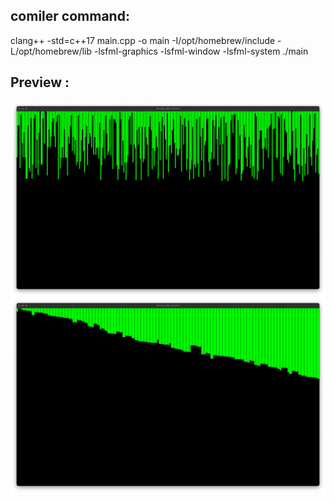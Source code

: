 ## comiler command:

clang++ -std=c++17 main.cpp -o main -I/opt/homebrew/include -L/opt/homebrew/lib -lsfml-graphics -lsfml-window -lsfml-system
./main

## Preview :

![](images/2.png)
![](images/1.png)
